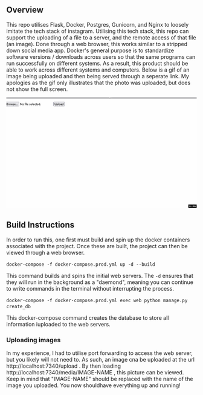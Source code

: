 ## Overview

This repo utilises Flask, Docker, Postgres, Gunicorn, and Nginx to loosely imitate the tech stack of instagram. Utilising this tech stack, this repo can support the uploading of a file to a server, and the remote access of that file (an image). Done through a web browser, this works similar to a stripped down social media app. Docker's general purpose is to standardize software versions / downloads across users so that the same programs can run successfully on different systems. As a result, this product should be able to work across different systems and computers. Below is a gif of an image being uploaded and then being served through a seperate link. My apologies as the gif only illustrates that the photo was uploaded, but does not show the full screen. 

<img width=600px src=big_data_gif.gif /></a>

## Build Instructions
In order to run this, one first must build and spin up the docker containers associated with the project. Once these are built, the project can then be viewed through a web browser. 

```
docker-compose -f docker-compose.prod.yml up -d --build
```
This command builds and spins the initial web servers. The `-d` ensures that they will run in the background as a "daemond", meaning you can continue to write commands in the terminal without interrupting the process.
```
docker-compose -f docker-compose.prod.yml exec web python manage.py create_db
```
This docker-compose command creates the database to store all information iuploaded to the web servers. 

### Uploading images
In my experience, I had to utilise port forwarding to access the web server, but you likely will not need to. As such, an image cna be uploaded at the url http://localhost:7340/upload . By then loading http://localhost:7340/media/IMAGE-NAME , this picture can be viewed. Keep in mind that "IMAGE-NAME" should be replaced with the name of the image you uploaded. You now shouldhave everything up and running!
